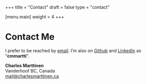 +++
title = "Contact"
draft = false
type = "contact"

[menu.main]
weight = 4
+++

# Contact Me

I prefer to be reached by [email](mailto:mail@charlesmarttinen.ca). I’m also on [Github](https://github.com/cmmartti) and [LinkedIn](https://www.linkedin.com/in/cmmartti/) as “**cmmartti**”.

**Charles Marttinen**  
Vanderhoof BC, Canada  
mail@charlesmarttinen.ca
